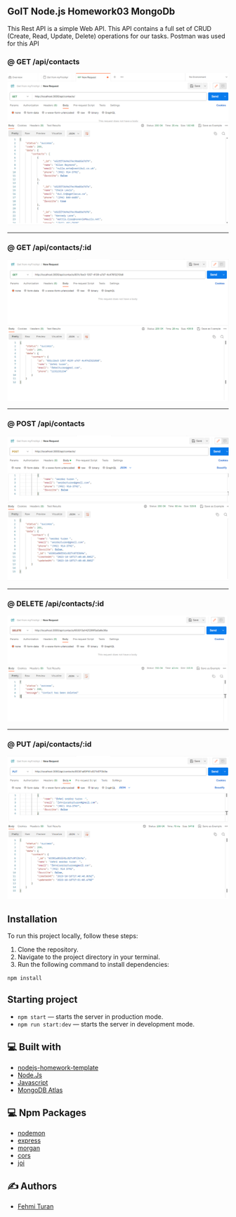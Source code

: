 ## GoIT Node.js Homework03 MongoDb

This Rest API is a simple Web API. This API contains a full set of CRUD (Create, Read, Update, Delete) operations for our tasks. Postman was used for this API

### @ GET /api/contacts
![GoIT-hw-02](https://github.com/fehmituran/Rest-Api-Application/blob/hw03-mongodb/img/get.PNG)


------------------------------------------------------------------------------------------------
### @ GET /api/contacts/:id
![GoIT-hw-02](https://github.com/fehmituran/Rest-Api-Application/blob/hw03-mongodb/img/getId.PNG)


------------------------------------------------------------------------------------------------
### @ POST /api/contacts
![GoIT-hw-02](https://github.com/fehmituran/Rest-Api-Application/blob/hw03-mongodb/img/post.PNG)


------------------------------------------------------------------------------------------------
### @ DELETE /api/contacts/:id
![GoIT-hw-02](https://github.com/fehmituran/Rest-Api-Application/blob/hw03-mongodb/img/delete.PNG)


------------------------------------------------------------------------------------------------
### @ PUT /api/contacts/:id
![GoIT-hw-02](https://github.com/fehmituran/Rest-Api-Application/blob/hw03-mongodb/img/update.PNG)


## Installation

To run this project locally, follow these steps:

1. Clone the repository.
2. Navigate to the project directory in your terminal.
3. Run the following command to install dependencies:

```
npm install
```

## Starting project
- `npm start` &mdash; starts the server in production mode.
- `npm run start:dev` &mdash; starts the server in development mode.

## :computer: Built with

- [nodejs-homework-template](https://github.com/oliverplay/nodejs-homework-template)
- [Node.Js](https://nodejs.org/en)
- [Javascript](https://javascript.info/)
- [MongoDB Atlas](https://www.mongodb.com/atlas/database)


## :computer: Npm Packages

- [nodemon](https://nodemon.io/)
- [express](https://www.npmjs.com/package/express)
- [morgan](https://www.npmjs.com/package/morgan)
- [cors](https://www.npmjs.com/package/cors)
- [joi](https://joi.dev/)


## :writing_hand: Authors

- [Fehmi Turan](https://github.com/fehmituran)

